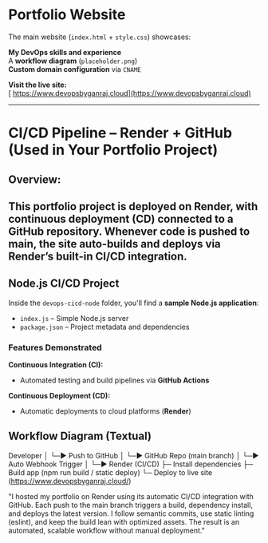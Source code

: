 #  Portfolio Website

The main website (`index.html` + `style.css`) showcases:

 **My DevOps skills and experience**  
 A **workflow diagram** (`placeholder.png`)  
 **Custom domain configuration** via `CNAME`

 **Visit the live site:**  
[ https://www.devopsbyganraj.cloud](https://www.devopsbyganraj.cloud)

---
# CI/CD Pipeline – Render + GitHub (Used in Your Portfolio Project)
##  Overview:

This portfolio project is deployed on Render, with continuous deployment (CD) connected to a GitHub repository. Whenever code is pushed to main, the site auto-builds and deploys via Render’s built-in CI/CD integration.
---
## Node.js CI/CD Project

Inside the `devops-cicd-node` folder, you'll find a **sample Node.js application**:

- `index.js` – Simple Node.js server
- `package.json` – Project metadata and dependencies

###  Features Demonstrated

 **Continuous Integration (CI):**
- Automated testing and build pipelines via **GitHub Actions**

 **Continuous Deployment (CD):**
- Automatic deployments to cloud platforms (**Render**)

##  Workflow Diagram (Textual)

 Developer 
     │
     └─▶ Push to GitHub
           │
           └─▶ GitHub Repo (main branch)
                    │
                    └─▶ Auto Webhook Trigger
                             │
                             └─▶ Render (CI/CD)
                                      ├─ Install dependencies
                                      ├─ Build app (npm run build / static deploy)
                                      └─ Deploy to live site (https://www.devopsbyganraj.cloud/)


"I hosted my portfolio on Render using its automatic CI/CD integration with GitHub. Each push to the main branch triggers a build, dependency install, and deploys the latest version. I follow semantic commits, use static linting (eslint), and keep the build lean with optimized assets. The result is an automated, scalable workflow without manual deployment."




